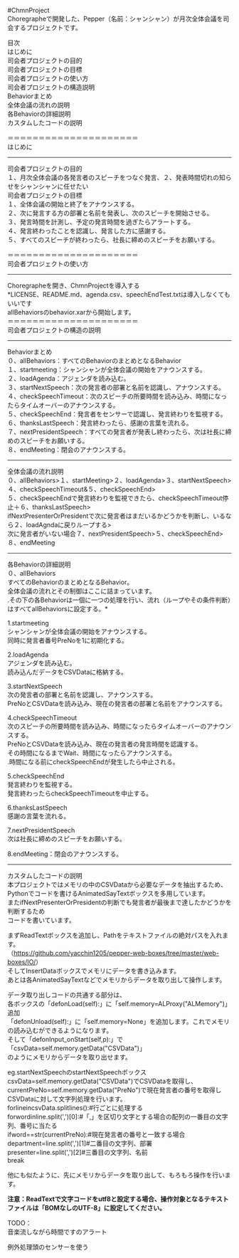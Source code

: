 #ChmnProject  
Choregrapheで開発した、Pepper（名前：シャンシャン）が月次全体会議を司会するプロジェクトです。  
  
目次  
はじめに  
司会者プロジェクトの目的  
司会者プロジェクトの目標  
司会者プロジェクトの使い方  
司会者プロジェクトの構造説明  
Behaviorまとめ  
全体会議の流れの説明  
各Behaviorの詳細説明  
カスタムしたコードの説明  
  
＝＝＝＝＝＝＝＝＝＝＝＝＝＝＝＝＝＝＝＝＝  
はじめに  
****  
司会者プロジェクトの目的  
１、月次全体会議の各発言者のスピーチをつなぐ発言、２、発表時間切れの知らせをシャンシャンに任せたい  
司会者プロジェクトの目標  
１、全体会議の開始と終了をアナウンスする。  
２、次に発言する方の部署と名前を発表し、次のスピーチを開始させる。  
３、発言時間を計測し、予定の発言時間を過ぎたらアラートする。  
４、発言終わったことを認識し、発言した方に感謝する。  
５、すべてのスピーチが終わったら、社長に締めのスピーチをお願いする。  
  
＝＝＝＝＝＝＝＝＝＝＝＝＝＝＝＝＝＝＝＝＝  
司会者プロジェクトの使い方  
****  
Choregrapheを開き、ChmnProjectを導入する  
*LICENSE、README.md、agenda.csv、speechEndTest.txtは導入しなくてもいいです  
allBehaviorsのbehavior.xarから開始します。  
＝＝＝＝＝＝＝＝＝＝＝＝＝＝＝＝＝＝＝＝＝  
司会者プロジェクトの構造の説明  
****  
Behaviorまとめ  
０、allBehaviors：すべてのBehaviorのまとめとなるBehavior  
１、startmeeting：シャンシャンが全体会議の開始をアナウンスする。  
２、loadAgenda：アジェンダを読み込む。  
３、startNextSpeech：次の発言者の部署と名前を認識し、アナウンスする。  
４、checkSpeechTimeout：次のスピーチの所要時間を読み込み、時間になったらタイムオーバーのアナウンスする。  
５、checkSpeechEnd：発言者をセンサーで認識し、発言終わりを監視する。  
６、thanksLastSpeech：発言終わったら、感謝の言葉を流れる。  
７、nextPresidentSpeech：すべての発言者が発表し終わったら、次は社長に締めのスピーチをお願いする。  
８、endMeeting：閉会のアナウンスする。  
****  
全体会議の流れ説明  
０、allBehaviors>１、startMeeting>２、loadAgenda>３、startNextSpeech>  
４、checkSpeechTimeout&５、checkSpeechEnd>  
５、checkSpeechEndで発言終わりを監視できたら、checkSpeechTimeout停止＋６、thanksLastSpeech>  
ifNextPresenterOrPresidentで次に発言者はまだいるかどうかを判断し、いるなら２、loadAgndaに戻りループする>  
次に発言者がいない場合７、nextPresidentSpeech>５、checkSpeechEnd>８、endMeeting  
****  
各Behaviorの詳細説明  
０、allBehaviors  
すべてのBehaviorのまとめとなるBehavior。  
全体会議の流れとその制御はここに詰まっています。  
.その下の各Behaviorは一個に一つの処理を行い、流れ（ループやその条件判断）はすべてallBehaviorsに設定する。*  
  
1.startmeeting  
シャンシャンが全体会議の開始をアナウンスする。  
同時に発言者番号PreNoを1に初期化する。  
  
2.loadAgenda  
アジェンダを読み込む。  
読み込んだデータをCSVDataに格納する。  
  
3.startNextSpeech  
次の発言者の部署と名前を認識し、アナウンスする。  
PreNoとCSVDataを読み込み、現在の発言者の部署と名前をアナウンスする。  
  
4.checkSpeechTimeout  
次のスピーチの所要時間を読み込み、時間になったらタイムオーバーのアナウンスする。  
PreNoとCSVDataを読み込み、現在の発言者の発言時間を認識する。  
その時間になるまでWait、時間になったらアナウンスする。  
.時間になる前にcheckSpeechEndが発生したら中止される。  
  
5.checkSpeechEnd  
発言終わりを監視する。  
発言終わったらcheckSpeechTimeoutを中止する。  
  
6.thanksLastSpeech  
感謝の言葉を流れる。  
  
7.nextPresidentSpeech  
次は社長に締めのスピーチをお願いする。  
  
8.endMeeting：閉会のアナウンスする。  
****  
カスタムしたコードの説明  
本プロジェクトではメモリの中のCSVDataから必要なデータを抽出するため、  
Pythonでコードを書けるAnimatedSayTextボックスを多用しています。  
またifNextPresenterOrPresidentの判断でも発言者が最後まで達したかどうかを判断するため  
コードを書いています。  
  
まずReadTextボックスを追加し、Pathをテキストファイルの絶対パスを入れます。  
（<https://github.com/yacchin1205/pepper-web-boxes/tree/master/web-boxes/IO/>）  
そしてInsertDataボックスでメモリにデータを書き込みます。  
あとは各AnimatedSayTextなどでメモリからデータを取り出して操作します。  
  
データ取り出しコードの共通する部分は、  
各ボックスの「defonLoad(self):」に「self.memory=ALProxy("ALMemory")」追加  
「defonUnload(self):」に「self.memory=None」を追加します。これでメモリの読み込むができるようになります。  
そして「defonInput_onStart(self,p):」で「csvData=self.memory.getData("CSVData")」  
のようにメモリからデータを取り出せます。  
  
eg.startNextSpeechのstartNextSpeechボックス  
    csvData=self.memory.getData("CSVData")でCSVDataを取得し、  
    currentPreNo=self.memory.getData("PreNo")で現在発言者の番号を取得し  
    CSVDataに対して文字列処理を行います。  
    forlineincsvData.splitlines():#行ごとに処理する  
    forwordinline.split(',')[0]:#「,」を区切り文字とする場合の配列の一番目の文字列、番号に当たる  
    ifword==str(currentPreNo):#現在発言者の番号と一致する場合  
    department=line.split(',')[1]#二番目の文字列、部署  
    presenter=line.split(',')[2]#三番目の文字列、名前  
    break  
  
他にも似たように、先にメモリからデータを取り出して、もろもろ操作を行います。  
  
**注意：ReadTextで文字コードをutf8と設定する場合、操作対象となるテキストファイルは「BOMなしのUTF-8」に設定してください。**  
  
  
TODO：  
音楽流しながら時間ですのアラート  
  
例外処理頭のセンサーを使う  
  
